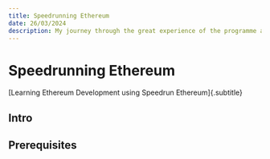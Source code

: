 ```yaml
---
title: Speedrunning Ethereum
date: 26/03/2024
description: My journey through the great experience of the programme at Speedrun Ethereum.
---
```


# Speedrunning Ethereum

[Learning Ethereum Development using Speedrun Ethereum]{.subtitle}

## Intro

## Prerequisites
